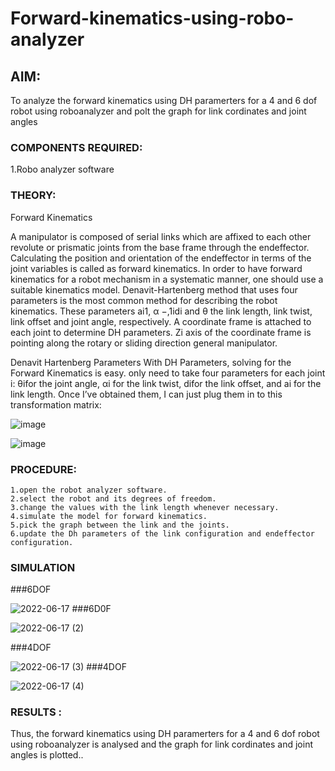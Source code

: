 # Forward-kinematics-using-robo-analyzer

## AIM: 
To analyze the forward kinematics using DH paramerters for a 4 and 6 dof robot using roboanalyzer and polt the graph for link cordinates and joint angles
### COMPONENTS REQUIRED:
1.Robo analyzer software  


### THEORY: 
  
Forward Kinematics

A manipulator is composed of serial links which are affixed to each other revolute or prismatic joints from the base frame through the endeffector. 
Calculating the position and orientation of the endeffector in terms of the joint variables is called as forward kinematics. 
In order to have forward kinematics for a robot mechanism in a systematic manner, one should use a suitable kinematics model. 
Denavit-Hartenberg method that uses four parameters is the most common method for describing the robot kinematics. 
These parameters ai1, α −,1idi and θ the link length, link twist, link offset and joint angle, respectively. 
A coordinate frame is attached to each joint to determine DH parameters. Zi axis of the coordinate frame is pointing along the rotary or sliding direction general manipulator.

Denavit Hartenberg Parameters
With DH Parameters, solving for the Forward Kinematics is easy.  only need to take four parameters for each joint 
i: θifor the joint angle, 
αi for the link twist, 
difor the link offset, and 
ai for the link length. Once I’ve obtained them, I can just plug them in to this transformation matrix:


![image](https://user-images.githubusercontent.com/36288975/170172719-ed7befc9-2894-4344-bfd5-be831bb05308.png)

 ![image](https://user-images.githubusercontent.com/36288975/170172766-b8aeb788-7fd7-4de7-b340-f04656707ebd.png)

 

### PROCEDURE:
```
1.open the robot analyzer software.
2.select the robot and its degrees of freedom.
3.change the values with the link length whenever necessary.
4.simulate the model for forward kinematics.
5.pick the graph between the link and the joints.
6.update the Dh parameters of the link configuration and endeffector configuration.
```





### SIMULATION

###6DOF

 ![2022-06-17](https://user-images.githubusercontent.com/94154531/174299241-19c5e505-2d96-4d35-8e06-692e62ed6fa8.png)
###6D0F

 ![2022-06-17 (2)](https://user-images.githubusercontent.com/94154531/174299334-bbac0283-7bad-415c-845a-93fd7d824ce6.png)


###4DOF

![2022-06-17 (3)](https://user-images.githubusercontent.com/94154531/174300111-754341e6-5e84-46b5-93b0-80aefdaf892f.png)
###4DOF

![2022-06-17 (4)](https://user-images.githubusercontent.com/94154531/174300199-06b04bf0-0598-4a66-a198-de18aff0fc4a.png)
 

 
 
 
 
 

 
 
 
 
 
 
 
 
 
 
 
 

 
 














### RESULTS :
Thus, the forward kinematics using DH paramerters for a 4 and 6 dof robot using roboanalyzer is analysed and the graph for link cordinates and joint angles is plotted..

